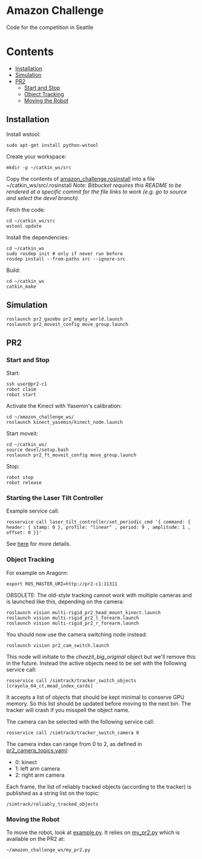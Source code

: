 Amazon Challenge
=====

Code for the competition in Seattle

# Contents

- [Installation](#markdown-header-installation)
- [Simulation](#markdown-header-simulation)
- [PR2](#markdown-header-pr2)
    - [Start and Stop](#markdown-header-start-and-stop)
    - [Object Tracking](#markdown-header-object-tracking)
    - [Moving the Robot](#markdown-header-moving-the-robot)

## Installation

Install wstool:
```
sudo apt-get install python-wstool
```

Create your workspace:
```
mkdir -p ~/catkin_ws/src
```

Copy the contents of [amazon_challenge.rosinstall](amazon_challenge.rosinstall) into a file ~/catkin_ws/src/.rosinstall
*Note: Bitbucket requires this README to be rendered at a specific commit for the file links to work (e.g. go to source and select the devel branch).*

Fetch the code:
```
cd ~/catkin_ws/src
wstool update
```

Install the dependencies:
```
cd ~/catkin_ws
sudo rosdep init # only if never run before
rosdep install --from-paths src --ignore-src
```

Build:
```
cd ~/catkin_ws
catkin_make
```

## Simulation

```
roslaunch pr2_gazebo pr2_empty_world.launch
roslaunch pr2_moveit_config move_group.launch
```

## PR2

### Start and Stop

Start:
```
ssh user@pr2-c1
robot claim
robot start
```

Activate the Kinect with Yasemin's calibration:
```
cd ~/amazon_challenge_ws/
roslaunch kinect_yasemin/kinect_node.launch
```

Start moveit:
```
cd ~/catkin_ws/
source devel/setup.bash
roslaunch pr2_ft_moveit_config move_group.launch
```

Stop:
```
robot stop
robot release
```

### Starting the Laser Tilt Controller

Example service call:
```
rosservice call laser_tilt_controller/set_periodic_cmd '{ command: { header: { stamp: 0 }, profile: "linear" , period: 9 , amplitude: 1 , offset: 0 }}'
```

See [here](http://wiki.ros.org/pr2_mechanism_controllers/LaserScannerTrajController) for more details.

### Object Tracking 

For example on Aragorn:
```
export ROS_MASTER_URI=http://pr2-c1:11311
```

OBSOLETE: The old-style tracking cannot work with multiple cameras and is launched like this, depending on the camera:
```
roslaunch vision multi-rigid_pr2_head_mount_kinect.launch
roslaunch vision multi-rigid_pr2_l_forearm.launch
roslaunch vision multi-rigid_pr2_r_forearm.launch
```

You should now use the camera switching node instead:
```
roslaunch vision pr2_cam_switch.launch
```
This node will initiate to the *cheezit_big_original* object but we'll remove this in the future. Instead the active objects need to be set with the following service call:
```
rosservice call /simtrack/tracker_switch_objects [crayola_64_ct,mead_index_cards]
```
It accepts a list of objects that should be kept minimal to conserve GPU memory. So this list should be updated before moving to the next bin. The tracker will crash if you misspell the object name.

The camera can be selected with the following service call:
```
rosservice call /simtrack/tracker_switch_camera 0
```
The camera index can range from 0 to 2, as defined in [pr2_camera_topics.yaml](vision/launch/pr2_camera_topics.yaml):

- 0: kinect
- 1: left arm camera
- 2: right arm camera

Each frame, the list of reliably tracked objects (according to the tracker) is published as a string list on the topic:
```
/simtrack/reliably_tracked_objects
```

### Moving the Robot

To move the robot, look at [example.py](motion/example.py). It relies on [my_pr2.py](motion/my_pr2.py) which is available on the PR2 at:
```
~/amazon_challenge_ws/my_pr2.py
```
